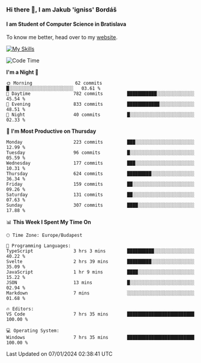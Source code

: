 ### Hi there 👋, I am Jakub 'igniss' Bordáš

#### I am Student of Computer Science in Bratislava
To know me better, head over to my [website](https://bordas.sk).

[![My Skills](https://skillicons.dev/icons?i=js,html,css,figma,svelte,java,kotlin,python,postgresql,typescript,nest,nodejs)](https://bordas.sk)


<!--START_SECTION:waka-->
![Code Time](http://img.shields.io/badge/Code%20Time-1%2C331%20hrs%2035%20mins-blue)

**I'm a Night 🦉** 

```text
🌞 Morning                62 commits          █░░░░░░░░░░░░░░░░░░░░░░░░   03.61 % 
🌆 Daytime                782 commits         ███████████░░░░░░░░░░░░░░   45.54 % 
🌃 Evening                833 commits         ████████████░░░░░░░░░░░░░   48.51 % 
🌙 Night                  40 commits          █░░░░░░░░░░░░░░░░░░░░░░░░   02.33 % 
```
📅 **I'm Most Productive on Thursday** 

```text
Monday                   223 commits         ███░░░░░░░░░░░░░░░░░░░░░░   12.99 % 
Tuesday                  96 commits          █░░░░░░░░░░░░░░░░░░░░░░░░   05.59 % 
Wednesday                177 commits         ███░░░░░░░░░░░░░░░░░░░░░░   10.31 % 
Thursday                 624 commits         █████████░░░░░░░░░░░░░░░░   36.34 % 
Friday                   159 commits         ██░░░░░░░░░░░░░░░░░░░░░░░   09.26 % 
Saturday                 131 commits         ██░░░░░░░░░░░░░░░░░░░░░░░   07.63 % 
Sunday                   307 commits         ████░░░░░░░░░░░░░░░░░░░░░   17.88 % 
```


📊 **This Week I Spent My Time On** 

```text
🕑︎ Time Zone: Europe/Budapest

💬 Programming Languages: 
TypeScript               3 hrs 3 mins        ██████████░░░░░░░░░░░░░░░   40.22 % 
Svelte                   2 hrs 39 mins       █████████░░░░░░░░░░░░░░░░   35.09 % 
JavaScript               1 hr 9 mins         ████░░░░░░░░░░░░░░░░░░░░░   15.22 % 
JSON                     13 mins             █░░░░░░░░░░░░░░░░░░░░░░░░   02.94 % 
Markdown                 7 mins              ░░░░░░░░░░░░░░░░░░░░░░░░░   01.68 % 

🔥 Editors: 
VS Code                  7 hrs 35 mins       █████████████████████████   100.00 % 

💻 Operating System: 
Windows                  7 hrs 35 mins       █████████████████████████   100.00 % 
```


 Last Updated on 07/01/2024 02:38:41 UTC
<!--END_SECTION:waka-->
